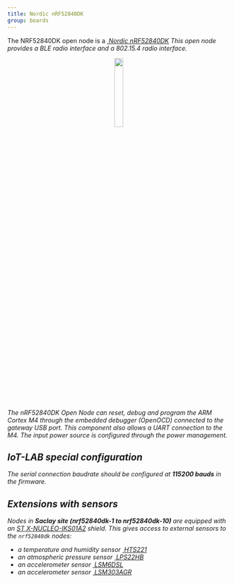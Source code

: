 ```yaml
---
title: Nordic nRF52840DK
group: boards
---
```


The NRF52840DK open node is a [<i class="far fa-file-pdf"/>&nbsp;Nordic nRF52840DK](http://infocenter.nordicsemi.com/pdf/nRF52840_DK_User_Guide_v1.2.pdf)
This open node provides a BLE radio interface and a 802.15.4 radio interface.

<div style="text-align:center">
<img src="{{ '/assets/images/docs/boards/nrf52840dk/' | relative_url}}nrf52840dk.png" style="width:20%;"/>
</div>

The nRF52840DK Open Node can reset, debug and program the ARM Cortex M4 through
the embedded debugger (OpenOCD) connected to the gateway USB port. This
component also allows a UART connection to the M4. The input power source is
configured through the power management.

## IoT-LAB special configuration

The serial connection baudrate should be configured at **115200 bauds** in the
firmware.

## Extensions with sensors

Nodes in **Saclay site (nrf52840dk-1 to nrf52840dk-10)** are equipped with an
[ST X-NUCLEO-IKS01A2](https://www.st.com/en/ecosystems/x-nucleo-iks01a2.html)
shield.
This gives access to external sensors to the `nrf52840dk` nodes:
  * a temperature and humidity sensor
    [<i class="far fa-file-pdf"/>&nbsp;HTS221](https://www.st.com/resource/en/datasheet/hts221.pdf)
  * an atmospheric pressure sensor
    [<i class="far fa-file-pdf"/>&nbsp;LPS22HB](https://www.st.com/resource/en/datasheet/dm00140895.pdf)
  * an accelerometer sensor
    [<i class="far fa-file-pdf"/>&nbsp;LSM6DSL](https://www.st.com/resource/en/datasheet/lsm6dsl.pdf)
  * an accelerometer sensor
    [<i class="far fa-file-pdf"/>&nbsp;LSM303AGR](https://www.st.com/resource/en/datasheet/lsm303agr.pdf)
